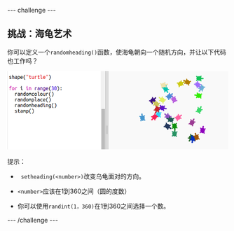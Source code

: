\--- challenge \---

## 挑战：海龟艺术

你可以定义一个`randomheading()`函数，使海龟朝向一个随机方向，并让以下代码也工作吗？

![截图](images/modern-turtle-art.png)

提示：

- ` setheading(<number>)`改变乌龟面对的方向。

- `<number>`应该在1到360之间（圆的度数）

- 你可以使用`randint(1，360)`在1到360之间选择一个数。

\--- /challenge \---